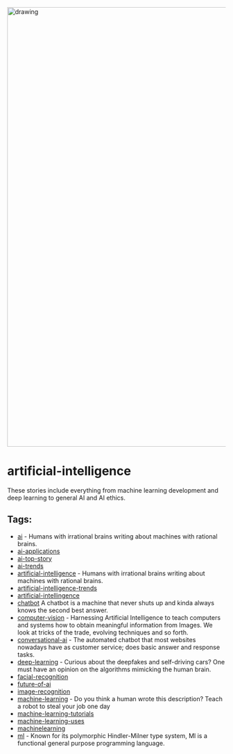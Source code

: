 <img src="https://hackernoon.com/banner-image.png" alt="drawing" width="1012"/>

# artificial-intelligence

 These stories include everything from machine learning development and deep learning to general AI and AI ethics.

## Tags:

* [ai](./ai.md) - Humans with irrational brains writing about machines with rational brains.
* [ai-applications](./ai-applications.md)
* [ai-top-story](./ai-top-story.md)
* [ai-trends](./ai-trends.md)
* [artificial-intelligence](./artificial-intelligence.md) - Humans with irrational brains writing about machines with rational brains. 
* [artificial-intelligence-trends](./artificial-intelligence-trends.md)
* [artificial-intellingence](./artificial-intellingence.md)
* [chatbot](./chatbot.md) A chatbot is a machine that never shuts up and kinda always knows the second best answer. 
* [computer-vision](./computer-vision.md) - Harnessing Artificial Intelligence to teach computers and systems how to  obtain meaningful information from Images. We look at tricks of the trade, evolving techniques and so forth.
* [conversational-ai](./conversational-ai.md) - The automated chatbot that most websites nowadays have as customer service; does basic answer and response tasks. 
* [deep-learning](./deep-learning.md) - Curious about the deepfakes and self-driving cars? One must have an opinion on the algorithms mimicking the human brain. 
* [facial-recognition](./facial-recognition.md)
* [future-of-ai](./future-of-ai.md)
* [image-recognition](./image-recognition.md)
* [machine-learning](./machine-learning.md) - Do you think a human wrote this description? Teach a robot to steal your job one day
* [machine-learning-tutorials](./machine-learning-tutorials.md)
* [machine-learning-uses](./machine-learning-uses.md)
* [machinelearning](./machinelearning.md)
* [ml](./ml.md) - Known for its polymorphic Hindler-Milner type system, Ml is a functional general purpose programming language.
